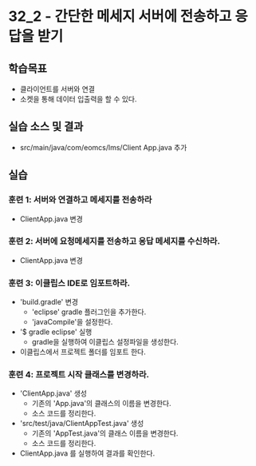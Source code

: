 # 32_2 - 간단한 메세지 서버에 전송하고 응답을 받기

## 학습목표

- 클라이언트를 서버와 연결
- 소켓을 통해 데이터 입출력을 할 수 있다.

## 실습 소스 및 결과

- src/main/java/com/eomcs/lms/Client App.java 추가

## 실습  

### 훈련 1: 서버와 연결하고 메세지를 전송하라

- ClientApp.java 변경  

### 훈련 2: 서버에 요청메세지를 전송하고 응답 메세지를 수신하라.

- ClientApp.java 변경

### 훈련 3: 이클립스 IDE로 임포트하라.

- 'build.gradle' 변경
  - 'eclipse' gradle 플러그인을 추가한다.
  - 'javaCompile'을 설정한다.
- '$ gradle eclipse' 실행
  - gradle을 실행하여 이클립스 설정파일을 생성한다.
- 이클립스에서 프로젝트 폴더를 임포트 한다.

### 훈련 4: 프로젝트 시작 클래스를 변경하라.

- 'ClientApp.java' 생성
  - 기존의 'App.java'의 클래스의 이름을 변경한다.
  - 소스 코드를 정리한다.
- 'src/test/java/ClientAppTest.java' 생성
  - 기존의 'AppTest.java'의 클래스 이름을 변경한다.
  - 소스 코드를 정리한다.
- ClientApp.java 를 실행하여 결과를 확인한다.

    



